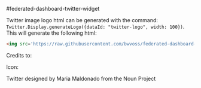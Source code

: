 #federated-dashboard-twitter-widget

Twitter image logo html can be generated with the command:
`Twitter.Display.generateLogo({dataId: "twitter-logo", width: 100})`. This will generate the following html:

```html
<img src='https://raw.githubusercontent.com/bwvoss/federated-dashboard-twitter-widget/master/lib/icon_25838/icon_25838.png' data-id='twitter-logo' style='width: 100px'/>
```


Credits to:

Icon:

Twitter designed by Maria Maldonado from the Noun Project
